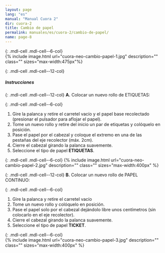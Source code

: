```yaml
---
layout: page
lang: "es"
manual: "Manual Cuora 2"
dir: cuora-2
title: Cambio de papel
permalink: manuales/es/cuora-2/cambio-de-papel/
name: page-8
---
```

{: .mdl-cell .mdl-cell--6-col}  
{% include image.html url="cuora-neo-cambio-papel-1.jpg" description="" class="" sizes="max-width:475px"%}

{: .mdl-cell .mdl-cell--12-col}  
##### Instrucciones

{: .mdl-cell .mdl-cell--12-col}
**A.** Colocar un nuevo rollo de ETIQUETAS:

{: .mdl-cell .mdl-cell--6-col}
  1. Gire la palanca y retire el carretel vacío y el papel base recolectado (presionar el pulsador para aflojar el papel).
  2. Tome un nuevo rollo y retire del inicio un par de etiquetas y colóquelo en posición.
  3. Pase el papel por el cabezal y coloque el extremo en una de las pestañas del eje recolector (máx. 2cm).
  4. Cierre el cabezal girando la palanca suavemente.
  5. Seleccione el tipo de papel **ETIQUETAS**.

{: .mdl-cell .mdl-cell--6-col}
{% include image.html url="cuora-neo-cambio-papel-2.jpg" description="" class=""  sizes="max-width:400px" %}

{: .mdl-cell .mdl-cell--12-col}
 **B.** Colocar un nuevo rollo de PAPEL CONTINUO:

{: .mdl-cell .mdl-cell--6-col}
  1. Gire la palanca y retire el carretel vacío
  2. Tome un nuevo rollo y colóquelo en posición.
  3. Pase el papel solo por el cabezal dejándolo libre unos centímetros (sin colocarlo en el eje recolector).
  4. Cierre el cabezal girando la palanca suavemente.
  5. Seleccione el tipo de papel **TICKET**.

{: .mdl-cell .mdl-cell--6-col}  
{% include image.html url="cuora-neo-cambio-papel-3.jpg" description="" class=""  sizes="max-width:400px" %}
